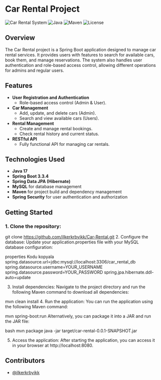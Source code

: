 # Car Rental Project

![Car Rental System](https://img.shields.io/badge/Spring%20Boot-3.3.4-green)
![Java](https://img.shields.io/badge/Java-17-blue)
![Maven](https://img.shields.io/badge/Maven-4.0.0-orange)
![License](https://img.shields.io/badge/license-MIT-blue.svg)

## Overview
The Car Rental project is a Spring Boot application designed to manage car rental services. It provides users with features to search for available cars, book them, and manage reservations. The system also handles user authentication and role-based access control, allowing different operations for admins and regular users.

## Features
- **User Registration and Authentication**
  - Role-based access control (Admin & User).
- **Car Management**
  - Add, update, and delete cars (Admin).
  - Search and view available cars (Users).
- **Rental Management**
  - Create and manage rental bookings.
  - Check rental history and current status.
- **RESTful API**
  - Fully functional API for managing car rentals.
  
## Technologies Used
- **Java 17**
- **Spring Boot 3.3.4**
- **Spring Data JPA (Hibernate)**
- **MySQL** for database management
- **Maven** for project build and dependency management
- **Spring Security** for user authentication and authorization


## Getting Started

### 1. Clone the repository:

git clone https://github.com/ilkerkrbyikk/Car-Rental.git
2. Configure the database:
Update your application.properties file with your MySQL database configuration:

properties
Kodu kopyala
spring.datasource.url=jdbc:mysql://localhost:3306/car_rental_db
spring.datasource.username=YOUR_USERNAME
spring.datasource.password=YOUR_PASSWORD
spring.jpa.hibernate.ddl-auto=update


3. Install dependencies:
Navigate to the project directory and run the following Maven command to download all dependencies:


mvn clean install
4. Run the application:
You can run the application using the following Maven command:



mvn spring-boot:run
Alternatively, you can package it into a JAR and run the JAR file:

bash
mvn package
java -jar target/car-rental-0.0.1-SNAPSHOT.jar

5. Access the application:
After starting the application, you can access it in your browser at http://localhost:8080.




  
## Contributors

- [@ilkerkrbyikk](https://www.github.com/ilkerkrbyikk)

  
